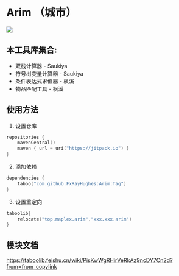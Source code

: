 # Arim （城市）

[![](https://jitpack.io/v/FxRayHughes/Arim.svg)](https://jitpack.io/#FxRayHughes/Arim)

## 本工具库集合:
- 双栈计算器 - Saukiya
- 符号树变量计算器 - Saukiya
- 条件表达式求值器 - 枫溪
- 物品匹配工具 - 枫溪

## 使用方法

1. 设置仓库

```kts
repositories {
    mavenCentral()
    maven { url = uri("https://jitpack.io") }
}
```

2. 添加依赖

```kts
dependencies {
    taboo("com.github.FxRayHughes:Arim:Tag")
}
```

3. 设置重定向

```kts
taboolib{
    relocate("top.maplex.arim","xxx.xxx.arim")
}
```

## 模块文档
https://taboolib.feishu.cn/wiki/PisKwWgRHirVeRkAz9ncDY7Cn2d?from=from_copylink

